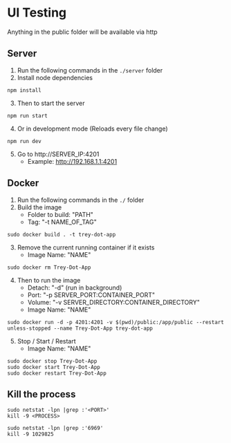 # UI Testing

Anything in the public folder will be available via http

## Server

1. Run the following commands in the `./server` folder
2. Install node dependencies
```
npm install
```
3. Then to start the server
```
npm run start
```
4. Or in development mode (Reloads every file change)
```
npm run dev
```
5. Go to http://SERVER_IP:4201
    - Example: http://192.168.1.1:4201

## Docker

1. Run the following commands in the `./` folder
2. Build the image
    - Folder to build: "PATH"
    - Tag: "-t NAME_OF_TAG"
```
sudo docker build . -t trey-dot-app
```
3. Remove the current running container if it exists
    - Image Name: "NAME"
```
sudo docker rm Trey-Dot-App
```
4. Then to run the image
    - Detach: "-d" (run in background)
    - Port: "-p SERVER_PORT:CONTAINER_PORT"
    - Volume: "-v SERVER_DIRECTORY:CONTAINER_DIRECTORY"
    - Image Name: "NAME"
```
sudo docker run -d -p 4201:4201 -v $(pwd)/public:/app/public --restart unless-stopped --name Trey-Dot-App trey-dot-app
```
5. Stop / Start / Restart
    - Image Name: "NAME"
```
sudo docker stop Trey-Dot-App
sudo docker start Trey-Dot-App
sudo docker restart Trey-Dot-App
```

## Kill the process

```
sudo netstat -lpn |grep :'<PORT>'
kill -9 <PROCESS>
```

```
sudo netstat -lpn |grep :'6969'
kill -9 1029825
```